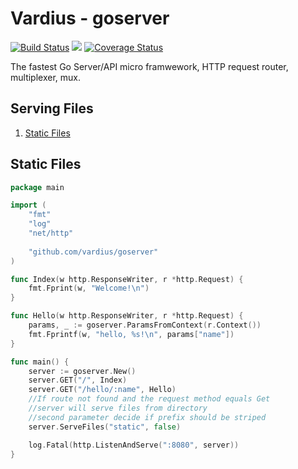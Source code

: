 Vardius - goserver
================
[![Build Status](https://travis-ci.org/vardius/goserver.svg?branch=master)](https://travis-ci.org/vardius/goserver) [![](https://godoc.org/github.com/vardius/goserver?status.svg)](http://godoc.org/github.com/vardius/goserver) [![Coverage Status](https://coveralls.io/repos/github/vardius/goserver/badge.svg?branch=master)](https://coveralls.io/github/vardius/goserver?branch=master)

The fastest Go Server/API micro framwework, HTTP request router, multiplexer, mux.

Serving Files
----------------
1. [Static Files](#static-files)

## Static Files
```go
package main

import (
    "fmt"
    "log"
    "net/http"
	
    "github.com/vardius/goserver"
)

func Index(w http.ResponseWriter, r *http.Request) {
    fmt.Fprint(w, "Welcome!\n")
}

func Hello(w http.ResponseWriter, r *http.Request) {
    params, _ := goserver.ParamsFromContext(r.Context())
    fmt.Fprintf(w, "hello, %s!\n", params["name"])
}

func main() {
    server := goserver.New()
    server.GET("/", Index)
    server.GET("/hello/:name", Hello)
	//If route not found and the request method equals Get
	//server will serve files from directory
	//second parameter decide if prefix should be striped
    server.ServeFiles("static", false)

    log.Fatal(http.ListenAndServe(":8080", server))
}
```
